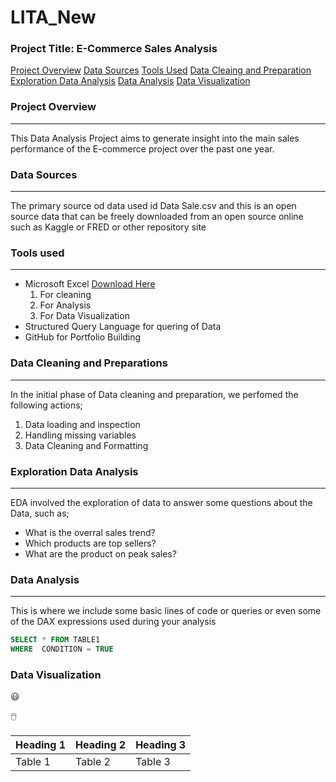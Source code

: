 # LITA_New  

### Project Title: E-Commerce Sales Analysis
[Project Overview](#project-overview)
[Data Sources](data-sources)
[Tools Used](tools-used)
[Data Cleaing and Preparation](data-cleaning-and-preparation)
[Exploration Data Analysis](exploration-data-analysis)
[Data Analysis](data-analysis)
[Data Visualization](data-visualization)

### Project Overview
---
This Data Analysis Project aims to generate insight into the main sales performance of the E-commerce project over the past one year.

### Data Sources
---
The primary source od data used id Data Sale.csv and this is an open source data that can be freely downloaded from an open source online such as Kaggle or FRED or other repository site

### Tools used
---
- Microsoft Excel [Download Here](https://www.microsoft.com)
   1. For cleaning
   2. For Analysis
   3. For Data Visualization
- Structured Query Language for quering of Data
- GitHub for Portfolio Building

### Data Cleaning and Preparations
---
In the initial phase of Data cleaning and preparation, we perfomed the following actions;
1. Data loading and inspection
2. Handling missing variables
3. Data Cleaning and Formatting

### Exploration Data Analysis
---
EDA involved the exploration of data to answer some questions about the Data, such as;
- What is the overral sales trend?
- Which products are top sellers?
- What are the product on peak sales?

### Data Analysis
---
This is where we include some basic lines of code or queries or even some of the DAX expressions used during your analysis
```SQL
SELECT * FROM TABLE1
WHERE  CONDITION = TRUE
```

### Data Visualization

😃

🖱️

|Heading 1|Heading 2|Heading 3|
|---------|---------|---------|
|Table 1| Table 2| Table 3|

